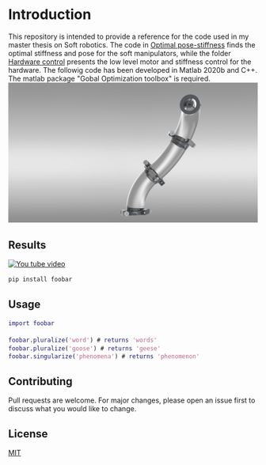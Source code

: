 # Introduction

This repository is intended to provide a reference for the code used in my master thesis on Soft robotics. 
The code in [Optimal pose-stiffness](https://github.com/fstella97/SoftManipulator/tree/main/Optimal%20pose-stiffness) finds the optimal stiffness and pose for the soft manipulators, while the folder [Hardware control](https://github.com/fstella97/SoftManipulator/tree/main/Hardware%20control) presents the low level motor and stiffness control for the hardware.
The followig code has been developed in Matlab 2020b and C++. The matlab package "Gobal Optimization toolbox" is required. 
<img src="/Images/rendering.jpg" alt="Rendering of the soft manipulator"/>
## Results
[![You tube video](https://youtu.be/Uv5C1roZA9g?t=34)](https://www.youtube.com/watch?v=Uv5C1roZA9g)
 
```bash
pip install foobar
```

## Usage

```matlab
import foobar

foobar.pluralize('word') # returns 'words'
foobar.pluralize('goose') # returns 'geese'
foobar.singularize('phenomena') # returns 'phenomenon'
```

## Contributing
Pull requests are welcome. For major changes, please open an issue first to discuss what you would like to change.

## License
[MIT](https://choosealicense.com/licenses/mit/)